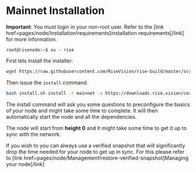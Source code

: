 # Mainnet Installation

**Important**: You must login in your non-root user. Refer to the [link
href=pages/node/Installation!requirements]installation requirements[/link] for
more information.

```
root@risenode:~$ su - rise
```

First lets install the installer:

```bash
wget https://raw.githubusercontent.com/RiseVision/rise-build/master/scripts/install.sh
```

Then issue the `install` command.

```bash
bash install.sh install -r mainnet -u https://downloads.rise.vision/core/mainnet/latest.tar.gz
```

The install command will ask you some questions to preconfigure the basics of
your node and might take some time to complete. It will then automatically
start the node and all the dependencies.

The node will start from **height 0** and it might take some time to get it up
to sync with the network.

If you wish to you can always use a verified snapshot that will significantly
drop the time needed for your node to get up in sync. For this please refer to [link
href=pages/node/Management!restore-verified-snapshot]Managing your
node[/link]
